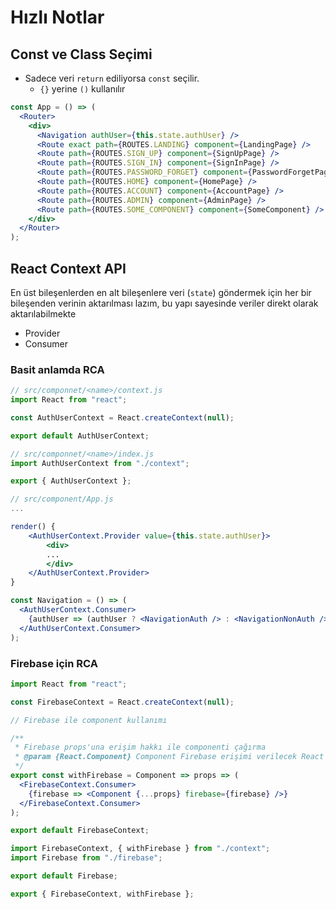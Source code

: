 # Hızlı Notlar

## Const ve Class Seçimi

- Sadece veri `return` ediliyorsa `const` seçilir.
  - `{}` yerine `()` kullanılır

```jsx
const App = () => (
  <Router>
    <div>
      <Navigation authUser={this.state.authUser} />
      <Route exact path={ROUTES.LANDING} component={LandingPage} />
      <Route path={ROUTES.SIGN_UP} component={SignUpPage} />
      <Route path={ROUTES.SIGN_IN} component={SignInPage} />
      <Route path={ROUTES.PASSWORD_FORGET} component={PasswordForgetPage} />
      <Route path={ROUTES.HOME} component={HomePage} />
      <Route path={ROUTES.ACCOUNT} component={AccountPage} />
      <Route path={ROUTES.ADMIN} component={AdminPage} />
      <Route path={ROUTES.SOME_COMPONENT} component={SomeComponent} />
    </div>
  </Router>
);
```

## React Context API

En üst bileşenlerden en alt bileşenlere veri (`state`) göndermek için her bir bileşenden verinin aktarılması lazım, bu yapı sayesinde veriler direkt olarak aktarılabilmekte

- Provider
- Consumer

### Basit anlamda RCA

```jsx
// src/componnet/<name>/context.js
import React from "react";

const AuthUserContext = React.createContext(null);

export default AuthUserContext;
```

```jsx
// src/componnet/<name>/index.js
import AuthUserContext from "./context";

export { AuthUserContext };
```

```jsx
// src/component/App.js
...

render() {
    <AuthUserContext.Provider value={this.state.authUser}>
        <div>
        ...
        </div>
    </AuthUserContext.Provider>
}
```

```jsx
const Navigation = () => (
  <AuthUserContext.Consumer>
    {authUser => (authUser ? <NavigationAuth /> : <NavigationNonAuth />)}
  </AuthUserContext.Consumer>
);
```

### Firebase için RCA

```jsx
import React from "react";

const FirebaseContext = React.createContext(null);

// Firebase ile component kullanımı

/**
 * Firebase props'una erişim hakkı ile componenti çağırma
 * @param {React.Component} Component Firebase erişimi verilecek React Componenti
 */
export const withFirebase = Component => props => (
  <FirebaseContext.Consumer>
    {firebase => <Component {...props} firebase={firebase} />}
  </FirebaseContext.Consumer>
);

export default FirebaseContext;
```

```jsx
import FirebaseContext, { withFirebase } from "./context";
import Firebase from "./firebase";

export default Firebase;

export { FirebaseContext, withFirebase };
```

